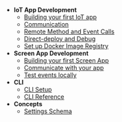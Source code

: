 * **IoT App Development**
  * [Building your first IoT app](/iot-development/creating-your-first-iot-app.md)
  * [Communication](/iot-development/communication.md)
  * [Remote Method and Event Calls](/iot-development/remote-events.md)
  * [Direct-deploy and Debug](/iot-development/direct-deploy-debug.md)
  * [Set up Docker Image Registry](/iot-development/setup-docker-image-registry.md)
* **Screen App Development**
  * [Building your first Screen App](/app-development/building-your-first-screen-app.md)
  * [Communicate with your app](/app-development/communication.md)
  * [Test events locally](/app-development/testing-events-locally.md)
* **CLI**
  * [CLI Setup](cli/setup.md)
  * [CLI Reference](/cli/reference.md)
* **Concepts**
  * [Settings Schema](/concepts/schema.md)
<!-- * **Apps**
  * [Apps Documentation](/apps/) -->
